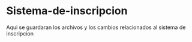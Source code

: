 # Sistema-de-inscripcion
Aqui se guardaran los archivos y los cambios relacionados al sistema de inscripcion

